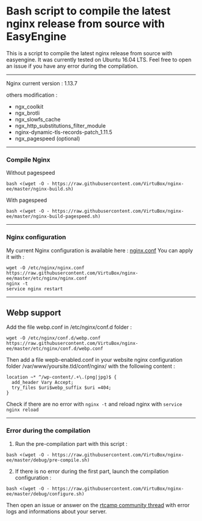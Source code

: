 # Bash script to compile the latest nginx release from source with EasyEngine

This is a script to compile the latest nginx release from source with easyengine. It was currently tested on Ubuntu 16.04 LTS.
Feel free to open an issue if you have any error during the compilation.

-----
Nginx current version : 1.13.7

others modification :
* ngx_coolkit
* ngx_brotli
* ngx_slowfs_cache
* ngx_http_substitutions_filter_module
* nginx-dynamic-tls-records-patch_1.11.5
* ngx_pagespeed (optional)

-----

### Compile Nginx

Without pagespeed
```
bash <(wget -O - https://raw.githubusercontent.com/VirtuBox/nginx-ee/master/nginx-build.sh)
```

With pagespeed
```
bash <(wget -O - https://raw.githubusercontent.com/VirtuBox/nginx-ee/master/nginx-build-pagespeed.sh)
```
-----

### Nginx configuration

My current Nginx configuration is available here : [nginx.conf](https://github.com/VirtuBox/nginx-ee/blob/master/etc/nginx/nginx.conf)
You can apply it with  : 
```
wget -O /etc/nginx/nginx.conf https://raw.githubusercontent.com/VirtuBox/nginx-ee/master/etc/nginx/nginx.conf
nginx -t
service nginx restart
```
-----

## Webp support 

Add the file webp.conf in /etc/nginx/conf.d folder :
```
wget -O /etc/nginx/conf.d/webp.conf https://raw.githubusercontent.com/VirtuBox/nginx-ee/master/etc/nginx/conf.d/webp.conf
```
Then add a file wepb-enabled.conf in your website nginx configuration folder /var/www/yoursite.tld/conf/nginx/ with the following content :
```
location ~* ^/wp-content/.+\.(png|jpg)$ {
  add_header Vary Accept;
  try_files $uri$webp_suffix $uri =404;
}
```
Check if there are no error with `nginx -t` and reload nginx with `service nginx reload`

-----

### Error during the compilation

1. Run the pre-compilation part with this script : 
```
bash <(wget -O - https://raw.githubusercontent.com/VirtuBox/nginx-ee/master/debug/pre-compile.sh)
```
2. If there is no error during the first part, launch the compilation configuration :
```
bash <(wget -O - https://raw.githubusercontent.com/VirtuBox/nginx-ee/master/debug/configure.sh)
```
Then open an issue or answer on the  [rtcamp community thread](http://community.rtcamp.com/t/compile-the-latest-nginx-release-from-source-with-easyengine/9912) with error logs and informations about your server.




